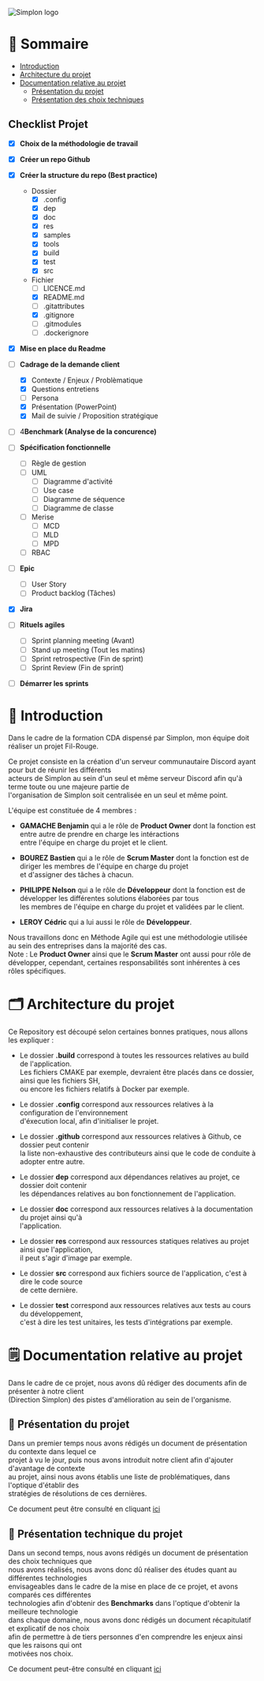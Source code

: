 ![Simplon logo](https://www.actuia.com/wp-content/uploads/2019/07/%C3%A9cole-simplon.png)

# 📑 Sommaire

- <a href="#introduction">Introduction</a>
- <a href="#architecture">Architecture du projet</a>
- <a href="#project-doc">Documentation relative au projet</a>
  - <a href="#project-presentation">Présentation du projet</a>
  - <a href="#project-technical-documentation">Présentation des choix techniques</a>

## Checklist Projet

- [X] **Choix de la méthodologie de travail**
- [X] **Créer un repo Github**
- [X] **Créer la structure du repo (Best practice)**
    - Dossier
        - [X] .config
        - [X] dep
        - [X] doc
        - [X] res
        - [X] samples
        - [X] tools
        - [X] build
        - [X] test
        - [X] src
    - Fichier
        - [ ] LICENCE.md
        - [X] README.md
        - [ ] .gitattributes
        - [X] .gitignore
        - [ ] .gitmodules
        - [ ] .dockerignore

- [x] **Mise en place du Readme**
- [ ] **Cadrage de la demande client**
  - [X] Contexte / Enjeux / Problèmatique
  - [X] Questions entretiens
  - [ ] Persona
  - [x] Présentation (PowerPoint)
  - [X] Mail de suivie / Proposition stratégique
- [ ] 4**Benchmark (Analyse de la concurence)**
- [ ] **Spécification fonctionnelle**
  - [ ] Règle de gestion
  - [ ] UML
    - [ ] Diagramme d'activité
    - [ ] Use case
    - [ ] Diagramme de séquence
    - [ ] Diagramme de classe
  - [ ] Merise
    - [ ] MCD
    - [ ] MLD
    - [ ] MPD
  - [ ] RBAC
- [ ] **Epic**
  - [ ] User Story
  - [ ] Product backlog (Tâches)
- [x] **Jira**
- [ ] **Rituels agiles**
  - [ ] Sprint planning meeting (Avant)
  - [ ] Stand up meeting (Tout les matins)
  - [ ] Sprint retrospective (Fin de sprint)
  - [ ] Sprint Review (Fin de sprint)

- [ ] **Démarrer les sprints**


# 📄 Introduction <a id="introduction"></a>

Dans le cadre de la formation CDA dispensé par Simplon, mon équipe doit réaliser un projet Fil-Rouge.<br>

Ce projet consiste en la création d'un serveur communautaire Discord ayant pour but de réunir les différents<br>
acteurs de Simplon au sein d'un seul et même serveur Discord afin qu'à terme toute ou une majeure partie de <br>
l'organisation de Simplon soit centralisée en un seul et même point.<br> 

L'équipe est constituée de 4 membres :

- **GAMACHE Benjamin** qui a le rôle de **Product Owner** dont la fonction est entre autre de prendre en charge les intéractions<br>
entre l'équipe en charge du projet et le client.

- **BOUREZ Bastien** qui a le rôle de **Scrum Master** dont la fonction est de diriger les membres de l'équipe en charge du projet<br> 
et d'assigner des tâches à chacun.

- **PHILIPPE Nelson** qui a le rôle de **Développeur** dont la fonction est de développer les différentes solutions élaborées par tous<br>
les membres de l'équipe en charge du projet et validées par le client.<br>

- **LEROY Cédric** qui a lui aussi le rôle de **Développeur**.<br>

Nous travaillons donc en Méthode Agile qui est une méthodologie utilisée au sein des entreprises dans la majorité des cas.<br>
Note : Le **Product Owner** ainsi que le **Scrum Master** ont aussi pour rôle de développer, cependant, certaines responsabilités
sont inhérentes à ces rôles spécifiques.<br>

# 🗂 Architecture du projet <a id="architecture"></a>

Ce Repository est découpé selon certaines bonnes pratiques, nous allons les expliquer : 

- Le dossier **.build** correspond à toutes les ressources relatives au build de l'application.<br>
Les fichiers CMAKE par exemple, devraient être placés dans ce dossier, ainsi que les fichiers SH,<br>
ou encore les fichiers relatifs à Docker par exemple.<br>

- Le dossier **.config** correspond aux ressources relatives à la configuration de l'environnement<br>
d'éxecution local, afin d'initialiser le projet.<br>

- Le dossier **.github** correspond aux ressources relatives à Github, ce dossier peut contenir<br>
la liste non-exhaustive des contributeurs ainsi que le code de conduite à adopter entre autre.<br>

- Le dossier **dep** correspond aux dépendances relatives au projet, ce dossier doit contenir<br>
les dépendances relatives au bon fonctionnement de l'application.<br>

- Le dossier **doc** correspond aux ressources relatives à la documentation du projet ainsi qu'à<br>
l'application.<br>

- Le dossier **res** correspond aux ressources statiques relatives au projet ainsi que l'application,<br>
il peut s'agir d'image par exemple.<br>

- Le dossier **src** correspond aux fichiers source de l'application, c'est à dire le code source<br>
de cette dernière.<br>

- Le dossier **test** correspond aux ressources relatives aux tests au cours du développement,<br>
c'est à dire les test unitaires, les tests d'intégrations par exemple.<br>

# 🗒 Documentation relative au projet <a id="project-doc"></a>

Dans le cadre de ce projet, nous avons dû rédiger des documents afin de présenter à notre client<br>
(Direction Simplon) des pistes d'amélioration au sein de l'organisme.

## 🎤 Présentation du projet <a id="project-presentation"></a>

Dans un premier temps nous avons rédigés un document de présentation du contexte dans lequel ce<br>
projet à vu le jour, puis nous avons introduit notre client afin d'ajouter d'avantage de contexte<br>
au projet, ainsi nous avons établis une liste de problématiques, dans l'optique d'établir des<br>
stratégies de résolutions de ces dernières.<br>

Ce document peut être consulté en cliquant <a href="doc/improvement-proposition-strategy.md">ici</a>

## 🎤 Présentation technique du projet <a id="project-technical-documentation"></a>

Dans un second temps, nous avons rédigés un document de présentation des choix techniques que<br>
nous avons réalisés, nous avons donc dû réaliser des études quant au différentes technologies<br>
envisageables dans le cadre de la mise en place de ce projet, et avons comparés ces différentes<br>
technologies afin d'obtenir des **Benchmarks** dans l'optique d'obtenir la meilleure technologie<br>
dans chaque domaine, nous avons donc rédigés un document récapitulatif et explicatif de nos choix<br>
afin de permettre à de tiers personnes d'en comprendre les enjeux ainsi que les raisons qui ont<br>
motivées nos choix.<br>

Ce document peut-être consulté en cliquant <a href="doc/technical-proposition.md">ici</a>